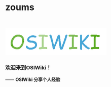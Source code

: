# zoums

<br>

![欢迎来到OSIWiki！](amWiki/images/logo.png "欢迎来到OSIWiki！")  

### 欢迎来到OSIWiki！
—— **OSIWiki 分享个人经验**  

